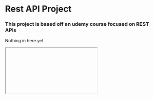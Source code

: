 # Rest API Project
### This project is based off an udemy course focused on REST APIs
Nothing in here yet


<iframe>
<h1>testing</h1>
</iframe>
